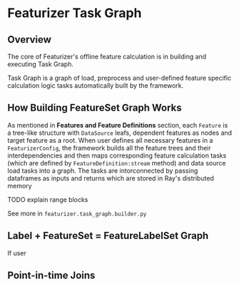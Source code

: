# Featurizer Task Graph

## Overview

The core of Featurizer's offline feature calculation is in building and executing Task Graph.

Task Graph is a graph of load, preprocess and user-defined feature specific calculation logic tasks
automatically built by the framework.

## How Building FeatureSet Graph Works

As mentioned in **Features and Feature Definitions** section, each ```Feature``` is a tree-like structure with
```DataSource``` leafs, dependent features as nodes and target feature as a root.
When user defines all necessary features in a ```FeaturizerConfig```, the framework builds all the
feature trees and their interdependencies and then maps corresponding feature calculation tasks (which are
defined by ```FeatureDefinition:stream``` method) and data source load tasks into a graph. The tasks are intorconnected
by passing dataframes as inputs and returns which are stored in Ray's distributed memory

TODO explain range blocks



See more in ```featurizer.task_graph.builder.py```

## Label + FeatureSet = FeatureLabelSet Graph

If user 

## Point-in-time Joins